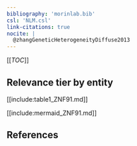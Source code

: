```yaml
---
bibliography: 'morinlab.bib'
csl: 'NLM.csl'
link-citations: true
nocite: |
  @zhangGeneticHeterogeneityDiffuse2013
---
```


[[_TOC_]]




## Relevance tier by entity

[[include:table1_ZNF91.md]]

[[include:mermaid_ZNF91.md]]

## References


